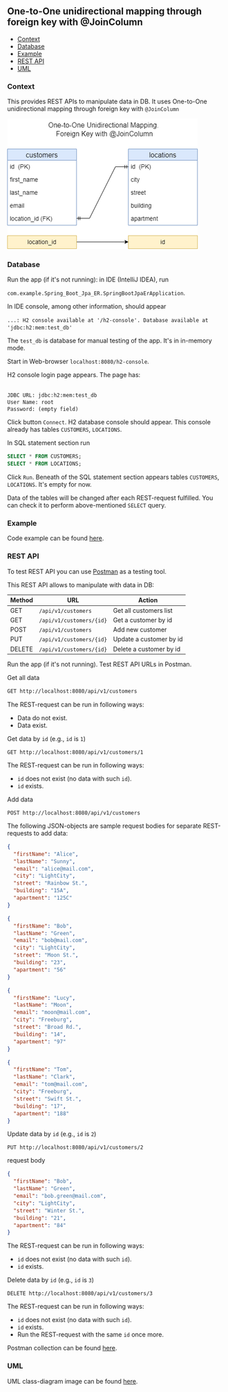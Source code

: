 
<h2>One-to-One unidirectional mapping through foreign key with @JoinColumn</h3>

* [Context](#context)
* [Database](#database)
* [Example](#example)
* [REST API](#rest-api)
* [UML](#uml)

### Context

This provides REST APIs to manipulate data in DB. 
It uses One-to-One unidirectional mapping through foreign key with `@JoinColumn`

![](./one-to-one-unidir-fk-jc.png)

### Database

Run the app (if it's not running): in IDE (IntelliJ IDEA), run

`com.example.Spring_Boot_Jpa_ER.SpringBootJpaErApplication`.

In IDE console, among other information, should appear

`...: H2 console available at '/h2-console'. Database available at 'jdbc:h2:mem:test_db'`

The `test_db` is database for manual testing of the app. It's in in-memory mode.

Start in Web-browser `localhost:8080/h2-console`.

H2 console login page appears. The page has:

```text

JDBC URL: jdbc:h2:mem:test_db
User Name: root
Password: (empty field)

```

Click button `Connect`. H2 database console should appear.
This console already has tables `CUSTOMERS`, `LOCATIONS`.

In SQL statement section run

```sql
SELECT * FROM CUSTOMERS;
SELECT * FROM LOCATIONS;
```

Click `Run`. Beneath of the SQL statement section appears 
tables `CUSTOMERS`, `LOCATIONS`.
It's empty for now.

Data of the tables will be changed after each REST-request fulfilled.
You can check it to perform above-mentioned `SELECT` query.

### Example

Code example can be found [here](../../src/main/java/com/example/Spring_Boot_Jpa_ER/_01_1_to_1_unidir_fk_jc).


### REST API

To test REST API you can use [Postman](https://www.postman.com/) as a testing tool.

This REST API allows to manipulate with data in DB:

| Method    | URL                      | Action                       |
|-----------|--------------------------|------------------------------|
| GET       | `/api/v1/customers`      | Get all customers list       | 
| GET       | `/api/v1/customers/{id}` | Get a customer by id         |
| POST      | `/api/v1/customers`      | Add new customer             |
| PUT       | `/api/v1/customers/{id}` | Update a customer by id      |
| DELETE    | `/api/v1/customers/{id}` | Delete a customer by id      |


Run the app (if it's not running). Test REST API URLs in Postman.

Get all data
```txt
GET http://localhost:8080/api/v1/customers
```
The REST-request can be run in following ways:
* Data do not exist.
* Data exist.

Get data by `id` (e.g., `id` is `1`)
```text
GET http://localhost:8080/api/v1/customers/1
```
The REST-request can be run in following ways:
* `id` does not exist (no data with such `id`).
* `id` exists. 

Add data
```text
POST http://localhost:8080/api/v1/customers
```
The following JSON-objects are sample request bodies 
for separate REST-requests to add data:
```json
{
  "firstName": "Alice",
  "lastName": "Sunny",
  "email": "alice@mail.com",
  "city": "LightCity",
  "street": "Rainbow St.",
  "building": "15A",
  "apartment": "125C"
}
```
```json
{
  "firstName": "Bob",
  "lastName": "Green",
  "email": "bob@mail.com",
  "city": "LightCity",
  "street": "Moon St.",
  "building": "23",
  "apartment": "56"
}
```
```json
{
  "firstName": "Lucy",
  "lastName": "Moon",
  "email": "moon@mail.com",
  "city": "Freeburg",
  "street": "Broad Rd.",
  "building": "14",
  "apartment": "97"
}
```
```json
{
  "firstName": "Tom",
  "lastName": "Clark",
  "email": "tom@mail.com",
  "city": "Freeburg",
  "street": "Swift St.",
  "building": "17",
  "apartment": "188"
}
```

Update data by `id` (e.g., `id` is `2`)
```text
PUT http://localhost:8080/api/v1/customers/2
```
request body
```json
{
  "firstName": "Bob",
  "lastName": "Green",
  "email": "bob.green@mail.com",
  "city": "LightCity",
  "street": "Winter St.",
  "building": "21",
  "apartment": "84"
}
```
The REST-request can be run in following ways:
* `id` does not exist (no data with such `id`).
* `id` exists.

Delete data by `id` (e.g., `id` is `3`)
```text
DELETE http://localhost:8080/api/v1/customers/3
```
The REST-request can be run in following ways:
* `id` does not exist (no data with such `id`).
* `id` exists.
* Run the REST-request with the same `id` once more.

Postman collection can be found [here](./REST_API_One-to-One_UniDir_FK_JC.postman_collection.json).


### UML

UML class-diagram image can be found [here](./1-to-1-unidir-fk-jc-uml.png).
